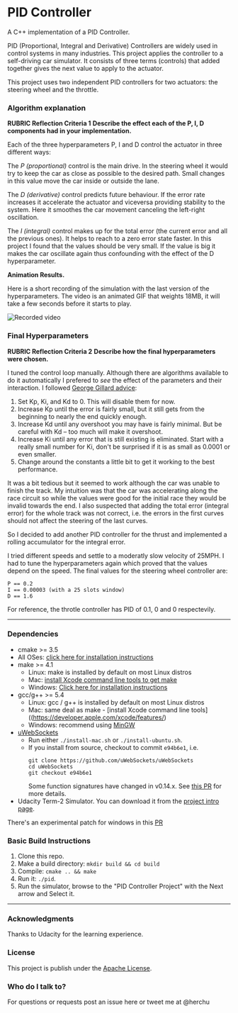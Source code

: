 # PID Controller

A C++ implementation of a PID Controller.

PID (Proportional, Integral and Derivative) Controllers are widely used
in control systems in many industries. This project applies the controller
to a self-driving car simulator. It consists of three terms (controls) that
added together gives the next value to apply to the actuator.

This project uses two independent PID controllers for two actuators: the
steering wheel and the throttle.

### Algorithm explanation

**RUBRIC Reflection Criteria 1**
**Describe the effect each of the P, I, D components had in your implementation.**

Each of the three hyperparameters P, I and D control the actuator in three
different ways:

The *P (proportional)* control is the main drive. In the steering wheel it
would try to keep the car as close as possible to the desired path. Small
changes in this value move the car inside or outside the lane.

The *D (derivative)* control predicts future behaviour. If the error rate
increases it accelerate the actuator and viceversa providing stability to
the system. Here it smoothes the car movement canceling the left-right
oscillation.

The *I (integral)* control makes up for the total error (the current
error and all the previous ones). It helps to reach to a zero error
state faster. In this project I found that the values should be
very small. If the value is big it makes the car oscillate again thus
confounding with the effect of the D hyperparameter.


**Animation Results.**

Here is a short recording of the simulation with the last version of
the hyperparameters. The video is an animated GIF that weights 18MB,
it will take a few seconds before it starts to play.

![Recorded video](./imgs/pidctrl-final.gif "Recorded Video. 18MB GIF")


### Final Hyperparameters

**RUBRIC Reflection Criteria 2**
**Describe how the final hyperparameters were chosen.**

I tuned the control loop manually. Although there are algorithms available
to do it automatically I prefered to *see* the effect of the parameters and
their interaction. I followed [George Gillard advice](https://udacity-reviews-uploads.s3.amazonaws.com/_attachments/41330/1493863065/pid_control_document.pdf):

1. Set Kp, Ki, and Kd to 0. This will disable them for now.
2. Increase Kp until the error is fairly small, but it still gets from the beginning to nearly the end quickly enough.
3. Increase Kd until any overshoot you may have is fairly minimal. But be careful with Kd – too much will make it overshoot.
4. Increase Ki until any error that is still existing is eliminated. Start with a really small number for Ki, don't be surprised if it is as small as 0.0001 or even smaller.
5. Change around the constants a little bit to get it working to the best performance.

It was a bit tedious but it seemed to work although the car was unable to finish the track.
My intuition was that the car was accelerating along the race circuit so while the
values were good for the initial race they would be invalid towards the end. I also suspected
that adding the total error (integral error) for the whole track was not correct, i.e. the
errors in the first curves should not affect the steering of the last curves.

So I decided to add another PID controller for the thrust and implemented a rolling
accumulator for the integral error.

I tried different speeds and settle to a moderatly slow velocity of 25MPH.
I had to tune the hyperparameters again which proved that the values depend on the speed.
The final values for the steering wheel controller are:

    P == 0.2
    I == 0.00003 (with a 25 slots window)
    D == 1.6

For reference, the throtle controller has PID of 0.1, 0 and 0 respectevily.


---

### Dependencies

* cmake >= 3.5
 * All OSes: [click here for installation instructions](https://cmake.org/install/)
* make >= 4.1
  * Linux: make is installed by default on most Linux distros
  * Mac: [install Xcode command line tools to get make](https://developer.apple.com/xcode/features/)
  * Windows: [Click here for installation instructions](http://gnuwin32.sourceforge.net/packages/make.htm)
* gcc/g++ >= 5.4
  * Linux: gcc / g++ is installed by default on most Linux distros
  * Mac: same deal as make - [install Xcode command line tools]((https://developer.apple.com/xcode/features/)
  * Windows: recommend using [MinGW](http://www.mingw.org/)
* [uWebSockets](https://github.com/uWebSockets/uWebSockets)
  * Run either `./install-mac.sh` or `./install-ubuntu.sh`.
  * If you install from source, checkout to commit `e94b6e1`, i.e.
    ```
    git clone https://github.com/uWebSockets/uWebSockets 
    cd uWebSockets
    git checkout e94b6e1
    ```
    Some function signatures have changed in v0.14.x. See [this PR](https://github.com/udacity/CarND-MPC-Project/pull/3) for more details.
* Udacity Term-2 Simulator. You can download it from the [project intro page](https://github.com/udacity/self-driving-car-sim/releases).

There's an experimental patch for windows in this [PR](https://github.com/udacity/CarND-PID-Control-Project/pull/3)

### Basic Build Instructions

1. Clone this repo.
2. Make a build directory: `mkdir build && cd build`
3. Compile: `cmake .. && make`
4. Run it: `./pid`. 
5. Run the simulator, browse to the "PID Controller Project" with the Next arrow and Select it.

---

### Acknowledgments

Thanks to Udacity for the learning experience.

### License

This project is publish under the [Apache License](http://www.apache.org/licenses/LICENSE-2.0).

### Who do I talk to?

For questions or requests post an issue here or tweet me at @herchu

